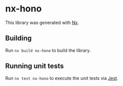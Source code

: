 # nx-hono

This library was generated with [Nx](https://nx.dev).

## Building

Run `nx build nx-hono` to build the library.

## Running unit tests

Run `nx test nx-hono` to execute the unit tests via [Jest](https://jestjs.io).
